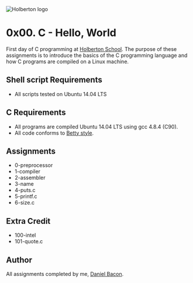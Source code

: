 <img src="https://www.holbertonschool.com/assets/holberton-logo-1cc451260ca3cd297def53f2250a9794810667c7ca7b5fa5879a569a457bf16f.png" alt="Holberton logo">

0x00. C - Hello, World
======================

First day of C programming at [Holberton School](https://www.holbertonschool.com). The purpose of these assignments is to introduce the basics of the C programming language and how C programs are compiled on a Linux machine.

Shell script Requirements
-------------------------
* All scripts tested on Ubuntu 14.04 LTS

C Requirements
--------------
* All programs are compiled Ubuntu 14.04 LTS using gcc 4.8.4 (C90).
* All code conforms to [Betty style](https://github.com/holbertonschool/Betty).

Assignments
-----------
* 0-preprocessor
* 1-compiler
* 2-assembler
* 3-name
* 4-puts.c
* 5-printf.c
* 6-size.c

Extra Credit
------------
* 100-intel
* 101-quote.c

Author
------
All assignments completed by me, [Daniel Bacon](https://github.com/dfbacon).
